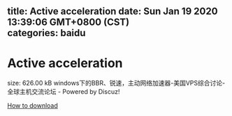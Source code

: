 
title: Active acceleration
date: Sun Jan 19 2020 13:39:06 GMT+0800 (CST)    
categories: baidu
---

# Active acceleration
size: 626.00 kB
 windows下的BBR、锐速，主动网络加速器-美国VPS综合讨论-全球主机交流论坛 - Powered by Discuz!
 

[How to download](https://bpcam.bemobtrk.com/go/2ceec3aa-1ca2-46d6-b9ff-aaa5c184517c?jno=483)